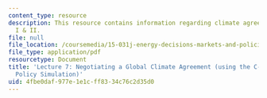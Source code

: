 ```yaml
---
content_type: resource
description: This resource contains information regarding climate agreement negotiations
  I & II.
file: null
file_location: /coursemedia/15-031j-energy-decisions-markets-and-policies-spring-2012/4fbe0daf977e1e1cff8334c76c2d35d0_MIT15_031JS12_lec7.pdf
file_type: application/pdf
resourcetype: Document
title: 'Lecture 7: Negotiating a Global Climate Agreement (using the C-Roads Climate
  Policy Simulation)'
uid: 4fbe0daf-977e-1e1c-ff83-34c76c2d35d0
---
```

